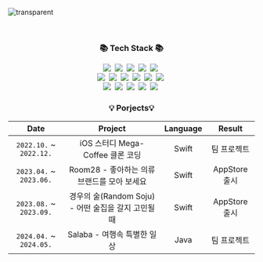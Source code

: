 ![transparent](https://capsule-render.vercel.app/api?type=transparent&fontColor=703ee5&text=chobo5's%20GitHub%20&height=150&fontSize=60&desc=Welcome!&descAlignY=75&descAlign=60)

   
<br>

<h3 align="center">📚 Tech Stack 📚</h3>
<p align="center">
  <img src="https://img.shields.io/badge/Java-007396?style=flat-square&logo=Java&logoColor=white"/></a>&nbsp
  <img src="https://img.shields.io/badge/Javascript-ffb13b?style=flat-square&logo=javascript&logoColor=white"/></a>&nbsp 
  <img src="https://img.shields.io/badge/Swift-F05138.svg?style=flat-square&logo=swift&logoColor=white"/></a>&nbsp
  <img src="https://img.shields.io/badge/html5-E34F26.svg?style=flat-square&logo=html5&logoColor=white" />&nbsp
  <img src="https://img.shields.io/badge/css3-1572B6.svg?style=flat-square&logo=css3&logoColor=white" />&nbsp
  <br>
  <img src="https://img.shields.io/badge/Spring-6DB33F?style=flat-square&logo=Spring&logoColor=white"/></a>&nbsp
  <img src="https://img.shields.io/badge/SpringBoot-6DB33F?style=flat-square&logo=SpringBoot&logoColor=white"/></a>&nbsp
  <img src="https://img.shields.io/badge/SpringSecurity-6DB33F?style=flat-square&logo=springsecurity&logoColor=white"/></a>&nbsp
  <img src="https://img.shields.io/badge/Node.js-339933?style=flat-square&logo=Node.js&logoColor=white"/></a>&nbsp
  <img src="https://img.shields.io/badge/Express-000000?style=flat-square&logo=Express&logoColor=white"/></a>&nbsp
  <img src="https://img.shields.io/badge/jQuery-0769AD?style=flat-square&logo=jquery&logoColor=white"/></a>&nbsp 
  
  <br>
  <img src="https://img.shields.io/badge/ncp-03C75A?style=flat-square&logo=naver&logoColor=white"/></a>&nbsp
  <img src="https://img.shields.io/badge/Mysql-E6B91E?style=flat-square&logo=MySql&logoColor=white"/></a>&nbsp 
  <img src="https://img.shields.io/badge/Docker-2496ED?style=flat-square&logo=Docker&logoColor=white"/></a>&nbsp 
  <img src="https://img.shields.io/badge/Jenkins-D24939?style=flat-square&logo=Jenkins&logoColor=white"/></a>&nbsp 
  <img src="https://img.shields.io/badge/Firebase-FFCA28?style=flat-square&logo=Firebase&logoColor=white"/></a>&nbsp 
</p>

<h3 align="center">💡 Porjects💡</h3>

|  Date  | Project  |  Language   |  Result   |
|:---:|:---:|:---:|:---:|
| `2022.10.` ~ `2022.12.`  |  iOS 스터디 Mega-Coffee 클론 코딩 | Swift | 팀 프로젝트 |
| `2023.04.` ~ `2023.06.`  |  Room28 - 좋아하는 의류브랜드를 모아 보세요 | Swift | AppStore 출시 |
| `2023.08.` ~ `2023.09.`  |  경우의 술(Random Soju) - 어떤 술집을 갈지 고민될때 | Swift | AppStore 출시 |
| `2024.04.` ~ `2024.05.`  |  Salaba - 여행속 특별한 일상 | Java | 팀 프로젝트 |

